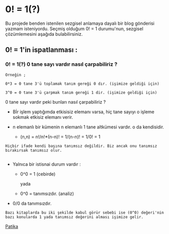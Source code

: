 # 0! = 1(?)
Bu projede benden istenilen sezgisel anlamaya dayalı bir blog gönderisi yazmam isteniyordu. Seçmiş olduğum 0! = 1 durumu'nun, sezgisel çözümlemesini aşağıda bulabilirsiniz.
## 0! = 1'in  ispatlanması :

###  0! = 1(?) 0 tane sayı vardır nasıl çarpabiliriz ?                     
```
Örneğin ;                                         
                 
0*3 = 0 tane 3'ü toplamak tanım gereği 0 dır. (işimize geldiği için)

3^0 = 0 tane 3'ü çarpmak tanım gereği 1 dir. (işimize geldiği için)  
```

0 tane sayı vardır peki bunları nasıl çarpabiliriz ?  
- Bİr işlem yaptığımda etkisisiz elemanı varsa, hiç tane sayıyı o işleme sokmak etkisiz elemanı verir.

* n elemanlı bir kümenin  n elemanlı 1 tane altkümesi vardır. o da kendisidir.

    - (n,n) = n!/n!*(n-n)! = 1/(n-n)! = 1/0! = 1 
```
Hiçbir ifade kendi başına tanımsız değildir. Biz ancak onu tanımsız bırakırsak tanımsız olur.
    
```
- Yalnıca bir istisnai durum vardır :

    - 0^0 = 1 (cebirde)
            
        yada

    - 0^0 = tanımsızdır. (analiz)
    
 - 0/0 da tanımsızdır.
```
Bazı kitaplarda bu iki şekilde kabul görür sebebi ise (0^0) değeri'nin bazı konularda 1 yada tanımsız değerini alması işimize gelir.
 ```

[Patika](https://app.patika.dev/emirhanbalci "profilim")



















